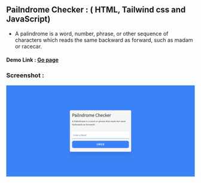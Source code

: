 ## Pailndrome Checker : ( HTML, Tailwind css and JavaScript)

- A palindrome is a word, number, phrase, or other sequence of characters which reads the same backward as forward, such as madam or racecar.

#### Demo Link : [Go page](https://sm8uti.github.io/Javascript-Projects/Pailndrome%20Checker/pailndrome.html)

### Screenshot : 
<img src="screenshot.png">
